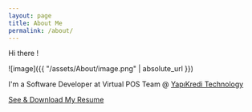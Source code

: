 ```yaml
---
layout: page
title: About Me
permalink: /about/
---
```


Hi there !

![image]({{ "/assets/About/image.png" | absolute_url }})


I'm a Software Developer at Virtual POS Team @ [YapıKredi Technology](http://ykteknoloji.com.tr/en/)

[See & Download My Resume](https://www.linkedin.com/in/koksalmis/)

